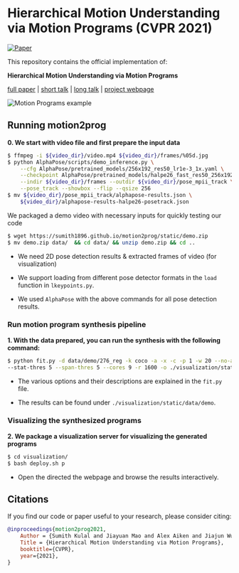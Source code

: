 # Hierarchical Motion Understanding via Motion Programs (CVPR 2021)

[![Paper](https://img.shields.io/badge/arXiv-Paper-b31b1b.svg)](https://arxiv.org/abs/2104.11216)

This repository contains the official implementation of:

**Hierarchical Motion Understanding via Motion Programs**

[full paper](https://arxiv.org/abs/2104.11216) | [short talk](https://www.youtube.com/watch?v=EKP2BIRlaXQ) | [long talk](https://www.youtube.com/watch?v=OpyY-s0LKAs) | [project webpage](https://sumith1896.github.io/motion2prog/) 

![Motion Programs example](https://sumith1896.github.io/motion2prog/static/primf.png)

## Running motion2prog

**0. We start with video file and first prepare the input data**

```sh
$ ffmpeg -i ${video_dir}/video.mp4 ${video_dir}/frames/%05d.jpg
$ python AlphaPose/scripts/demo_inference.py \
    --cfg AlphaPose/pretrained_models/256x192_res50_lr1e-3_1x.yaml \
    --checkpoint AlphaPose/pretrained_models/halpe26_fast_res50_256x192.pth \
    --indir ${video_dir}/frames --outdir ${video_dir}/pose_mpii_track \
    --pose_track --showbox --flip --qsize 256
$ mv ${video_dir}/pose_mpii_track/alphapose-results.json \
    ${video_dir}/alphapose-results-halpe26-posetrack.json
```

We packaged a demo video with necessary inputs for quickly testing our code

```sh
$ wget https://sumith1896.github.io/motion2prog/static/demo.zip
$ mv demo.zip data/  && cd data/ && unzip demo.zip && cd ..
```

- We need 2D pose detection results & extracted frames of video (for visualization)

- We support loading from different pose detector formats in the `load` function in `lkeypoints.py`.

- We used `AlphaPose` with the above commands for all pose detection results.

### Run motion program synthesis pipeline
**1. With the data prepared, you can run the synthesis with the following command:**

```sh
$ python fit.py -d data/demo/276_reg -k coco -a -x -c -p 1 -w 20 --no-acc \
--stat-thres 5 --span-thres 5 --cores 9 -r 1600 -o ./visualization/static/data/demo
```

- The various options and their descriptions are explained in the `fit.py` file.

- The results can be found under `./visualization/static/data/demo`.

### Visualizing the synthesized programs
**2. We package a visualization server for visualizing the generated programs**
```sh
$ cd visualization/
$ bash deploy.sh p
```

- Open the directed the webpage and browse the results interactively.


## Citations
If you find our code or paper useful to your research, please consider citing:

```bibtex
@inproceedings{motion2prog2021,
    Author = {Sumith Kulal and Jiayuan Mao and Alex Aiken and Jiajun Wu},
    Title = {Hierarchical Motion Understanding via Motion Programs},
    booktitle={CVPR},
    year={2021},
}
```
